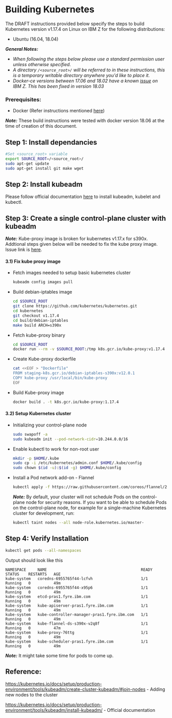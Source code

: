# Building Kubernetes

The DRAFT instructions provided below specify the steps to build Kubernetes version v1.17.4 on Linux on IBM Z for the following distributions:

* Ubuntu (16.04, 18.04)

_**General Notes:**_
* _When following the steps below please use a standard permission user unless otherwise specified._
* _A directory `/<source_root>/` will be referred to in these instructions, this is a temporary writable directory anywhere you'd like to place it._
* _Docker-ce versions between 17.06 and 18.02 have a known [issue](https://github.com/docker/for-linux/issues/238) on IBM Z. This has been fixed in version 18.03_

### Prerequisites:
* Docker (Refer instructions mentioned [here](https://docs.docker.com/install/linux/docker-ce/ubuntu/))

_**Note:**_ These build instructions were tested with docker version 18.06 at the time of creation of this document. 

## Step 1: Install dependancies

```bash
#Set <source_root> variable
export SOURCE_ROOT=/<source_root>/
sudo apt-get update
sudo apt-get install git make wget
```

## Step 2: Install kubeadm

Please follow official documentation [here](https://kubernetes.io/docs/setup/production-environment/tools/kubeadm/install-kubeadm/) to install kubeadm, kubelet and kubectl.

## Step 3: Create a single control-plane cluster with kubeadm

_**Note:**_ Kube-proxy image is broken for kubernetes v1.17.x for s390x. Addtional steps given below will be needed to fix the kube proxy image. Issue link is [here](https://github.com/kubernetes/kubernetes/issues/87197).

#### 3.1) Fix kube proxy image

* Fetch images needed to setup basic kubernetes cluster
    ```bash
    kubeadm config images pull
    ```
* Build debian-iptables image
    ```bash
    cd $SOURCE_ROOT
    git clone https://github.com/kubernetes/kubernetes.git
    cd kubernetes
    git checkout v1.17.4
    cd build/debian-iptables
    make build ARCH=s390x
    ```
* Fetch kube-proxy binary
    ```bash
    cd $SOURCE_ROOT
    docker run --rm -v $SOURCE_ROOT:/tmp k8s.gcr.io/kube-proxy:v1.17.4 cp /usr/local/bin/kube-proxy /tmp
    ```
* Create Kube-proxy dockerfile
    ```bash
    cat <<EOF > "Dockerfile"
    FROM staging-k8s.gcr.io/debian-iptables-s390x:v12.0.1
    COPY kube-proxy /usr/local/bin/kube-proxy
    EOF
    ```
* Build Kube-proxy image
    ```bash
    docker build . -t k8s.gcr.io/kube-proxy:1.17.4
    ```

#### 3.2) Setup Kubernetes cluster

* Initializing your control-plane node
    ```bash
    sudo swapoff -a
    sudo kubeadm init --pod-network-cidr=10.244.0.0/16
    ```

*  Enable kubectl to work for non-root user
    ```bash
    mkdir -p $HOME/.kube
    sudo cp -i /etc/kubernetes/admin.conf $HOME/.kube/config
    sudo chown $(id -u):$(id -g) $HOME/.kube/config
    ```

* Install a Pod network add-on - Flannel 

    ```bash
    kubectl apply -f https://raw.githubusercontent.com/coreos/flannel/2140ac876ef134e0ed5af15c65e414cf26827915/Documentation/kube-flannel.yml
    ```

    _**Note:**_ By default, your cluster will not schedule Pods on the control-plane node for security reasons. If you want to be able to schedule Pods on the control-plane node, for example for a single-machine Kubernetes cluster for development, run:
    ```bash
    kubectl taint nodes --all node-role.kubernetes.io/master-
    ```

## Step 4: Verify Installation

```bash
kubectl get pods --all-namespaces
```

Output should look like this
```
NAMESPACE     NAME                                         READY   STATUS    RESTARTS   AGE
kube-system   coredns-6955765f44-lcfvh                     1/1     Running   0          49m
kube-system   coredns-6955765f44-x95p6                     1/1     Running   0          49m
kube-system   etcd-pras1.fyre.ibm.com                      1/1     Running   0          49m
kube-system   kube-apiserver-pras1.fyre.ibm.com            1/1     Running   0          49m
kube-system   kube-controller-manager-pras1.fyre.ibm.com   1/1     Running   0          49m
kube-system   kube-flannel-ds-s390x-v2q8f                  1/1     Running   0          47m
kube-system   kube-proxy-76ttg                             1/1     Running   0          49m
kube-system   kube-scheduler-pras1.fyre.ibm.com            1/1     Running   0          49m
```
_**Note:**_ It might take some time for pods to come up. 


## Reference:
https://kubernetes.io/docs/setup/production-environment/tools/kubeadm/create-cluster-kubeadm/#join-nodes - Adding new nodes to the cluster

https://kubernetes.io/docs/setup/production-environment/tools/kubeadm/install-kubeadm/ - Official documentation
